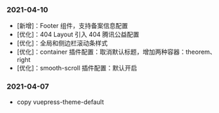 ### 2021-04-10

- [新增]：Footer 组件，支持备案信息配置
- [优化]：404 Layout 引入 404 腾讯公益配置
- [优化]：全局和侧边栏滚动条样式
- [优化]：container 插件配置：取消默认标题，增加两种容器：theorem、right
- [优化]：smooth-scroll 插件配置：默认开启

### 2021-04-07

- copy vuepress-theme-default
